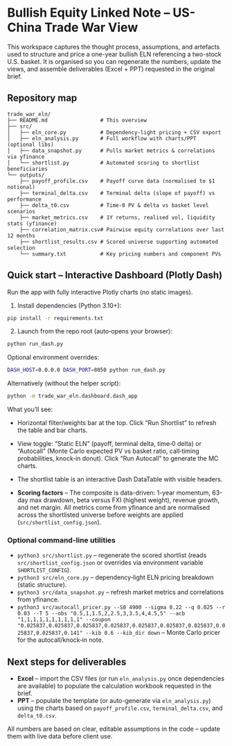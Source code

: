 # Bullish Equity Linked Note – US-China Trade War View

This workspace captures the thought process, assumptions, and artefacts used to
structure and price a one-year bullish ELN referencing a two-stock U.S. basket.
It is organised so you can regenerate the numbers, update the views, and
assemble deliverables (Excel + PPT) requested in the original brief.

## Repository map

```
trade_war_eln/
├── README.md                 # This overview
├── src/
│   ├── eln_core.py           # Dependency-light pricing + CSV export
│   ├── eln_analysis.py       # Full workflow with charts/PPT (optional libs)
│   ├── data_snapshot.py      # Pulls market metrics & correlations via yfinance
│   └── shortlist.py          # Automated scoring to shortlist beneficiaries
└── outputs/
    ├── payoff_profile.csv    # Payoff curve data (normalised to $1 notional)
    ├── terminal_delta.csv    # Terminal delta (slope of payoff) vs performance
    ├── delta_t0.csv          # Time-0 PV & delta vs basket level scenarios
    ├── market_metrics.csv    # 1Y returns, realised vol, liquidity stats (yfinance)
    ├── correlation_matrix.csv# Pairwise equity correlations over last 12 months
    ├── shortlist_results.csv # Scored universe supporting automated selection
    └── summary.txt           # Key pricing numbers and component PVs
```

## Quick start – Interactive Dashboard (Plotly Dash)

Run the app with fully interactive Plotly charts (no static images).

1) Install dependencies (Python 3.10+):
```bash
pip install -r requirements.txt
```

2) Launch from the repo root (auto‑opens your browser):
```bash
python run_dash.py
```
Optional environment overrides:
```bash
DASH_HOST=0.0.0.0 DASH_PORT=8050 python run_dash.py
```

Alternatively (without the helper script):
```bash
python -m trade_war_eln.dashboard.dash_app
```

What you’ll see:
- Horizontal filter/weights bar at the top. Click “Run Shortlist” to refresh the table and bar charts.
- View toggle: “Static ELN” (payoff, terminal delta, time‑0 delta) or “Autocall” (Monte Carlo expected PV vs basket ratio, call‑timing probabilities, knock‑in donut). Click “Run Autocall” to generate the MC charts.
- The shortlist table is an interactive Dash DataTable with visible headers.

- **Scoring factors** – The composite is data-driven: 1-year momentum, 63-day
  max drawdown, beta versus FXI (highest weight), revenue growth, and net
  margin. All metrics come from yfinance and are normalised across the
  shortlisted universe before weights are applied (`src/shortlist_config.json`).

### Optional command-line utilities

- `python3 src/shortlist.py` – regenerate the scored shortlist (reads `src/shortlist_config.json` or overrides via environment variable `SHORTLIST_CONFIG`).
- `python3 src/eln_core.py` – dependency‑light ELN pricing breakdown (static structure).
- `python3 src/data_snapshot.py` – refresh market metrics and correlations from yfinance.
- `python3 src/autocall_pricer.py --S0 4900 --sigma 0.22 --q 0.025 --r 0.03 --T 5 --obs "0.5,1,1.5,2,2.5,3,3.5,4,4.5,5" --acb "1,1,1,1,1,1,1,1,1,1" --coupon "0.025837,0.025837,0.025837,0.025837,0.025837,0.025837,0.025837,0.025837,0.025837,0.141" --kib 0.6 --kib_dir down` – Monte Carlo pricer for the autocall/knock‑in note.

## Next steps for deliverables

- **Excel** – import the CSV files (or run `eln_analysis.py` once dependencies
  are available) to populate the calculation workbook requested in the brief.
- **PPT** – populate the template (or auto-generate via `eln_analysis.py`) using
  the charts based on `payoff_profile.csv`, `terminal_delta.csv`, and
  `delta_t0.csv`.

All numbers are based on clear, editable assumptions in the code – update them with live data before client use.
